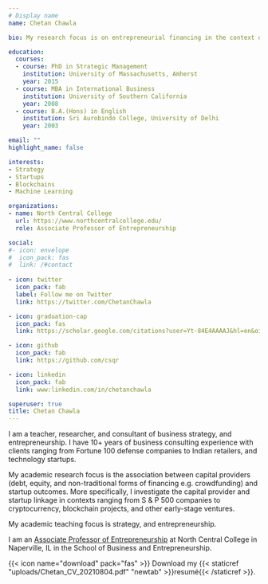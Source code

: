 ```yaml
---
# Display name
name: Chetan Chawla

bio: My research focus is on entrepreneurial financing in the context of blockchain projects.

education:
  courses:
  - course: PhD in Strategic Management
    institution: University of Massachusetts, Amherst
    year: 2015
  - course: MBA in International Business
    institution: University of Southern California
    year: 2008
  - course: B.A.(Hons) in English
    institution: Sri Aurobindo College, University of Delhi
    year: 2003

email: ""
highlight_name: false

interests:
- Strategy
- Startups
- Blockchains
- Machine Learning 

organizations:
- name: North Central College
  url: https://www.northcentralcollege.edu/
  role: Associate Professor of Entrepreneurship

social:
#- icon: envelope
#  icon_pack: fas
#  link: /#contact
  
- icon: twitter
  icon_pack: fab
  label: Follow me on Twitter
  link: https://twitter.com/ChetanChawla

- icon: graduation-cap
  icon_pack: fas
  link: https://scholar.google.com/citations?user=Yt-84E4AAAAJ&hl=en&oi=ao

- icon: github
  icon_pack: fab
  link: https://github.com/csqr

- icon: linkedin
  icon_pack: fab
  link: www:linkedin.com/in/chetanchawla

superuser: true
title: Chetan Chawla
---
```


I am a teacher, researcher, and consultant of business strategy, and entrepreneurship. I have 10+ years of business consulting experience with clients ranging from Fortune 100 defense companies to Indian retailers, and technology startups.

My academic research focus is the association between capital providers (debt, equity, and non-traditional forms of financing e.g. crowdfunding) and startup outcomes. More specifically, I investigate the capital provider and startup linkage in contexts ranging from S & P 500 companies to cryptocurrency, blockchain projects, and other early-stage ventures.

My academic teaching focus is strategy, and entrepreneurship.

I am an [Associate Professor of Entrepreneurship](https://www.northcentralcollege.edu/profile/cchawla) at North Central College in Naperville, IL in the School of Business and Entrepreneurship. 

{{< icon name="download" pack="fas" >}} Download my {{< staticref "uploads/Chetan_CV_20210804.pdf" "newtab" >}}resumé{{< /staticref >}}.
